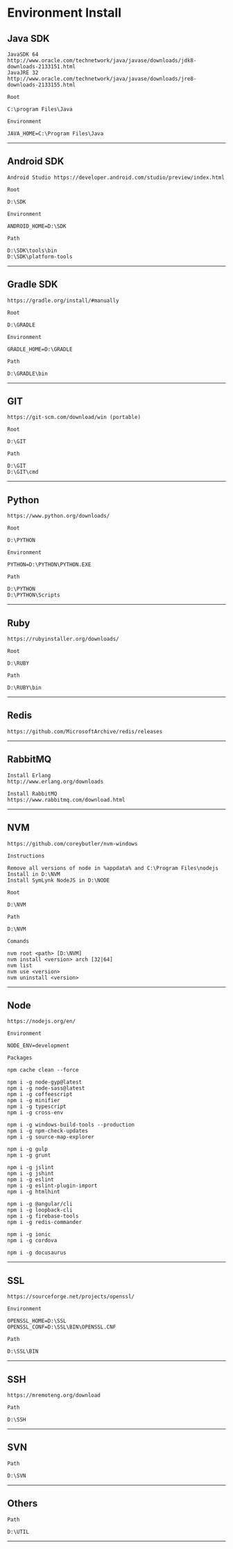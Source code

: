 # Environment Install

**Java SDK**
---

    JavaSDK 64 http://www.oracle.com/technetwork/java/javase/downloads/jdk8-downloads-2133151.html
    JavaJRE 32 http://www.oracle.com/technetwork/java/javase/downloads/jre8-downloads-2133155.html

    Root
    
    C:\program Files\Java

    Environment

    JAVA_HOME=C:\Program Files\Java

----
**Android SDK**
---

    Android Studio https://developer.android.com/studio/preview/index.html

    Root
    
    D:\SDK

    Environment

    ANDROID_HOME=D:\SDK

    Path

    D:\SDK\tools\bin
    D:\SDK\platform-tools

----
**Gradle SDK**
---

    https://gradle.org/install/#manually

    Root
    
    D:\GRADLE
    
    Environment
    
    GRADLE_HOME=D:\GRADLE
    
    Path
    
    D:\GRADLE\bin

----
**GIT**
---

    https://git-scm.com/download/win (portable)

    Root
    
    D:\GIT

    Path

    D:\GIT
    D:\GIT\cmd

----
**Python**
---

    https://www.python.org/downloads/
	
    Root
    
    D:\PYTHON

    Environment

    PYTHON=D:\PYTHON\PYTHON.EXE

    Path

    D:\PYTHON
    D:\PYTHON\Scripts
	
----
**Ruby**
---

    https://rubyinstaller.org/downloads/
	
    Root
    
    D:\RUBY

    Path

    D:\RUBY\bin
	
----
**Redis**
---

    https://github.com/MicrosoftArchive/redis/releases

----
**RabbitMQ**
---

    Install Erlang
    http://www.erlang.org/downloads
    
    Install RabbitMQ
    https://www.rabbitmq.com/download.html

----
**NVM**
---

    https://github.com/coreybutler/nvm-windows

    Instructions
    
    Remove all versions of node in %appdata% and C:\Program Files\nodejs
    Install in D:\NVM
    Install SymLynk NodeJS in D:\NODE

    Root
    
    D:\NVM
    
    Path

    D:\NVM
        
    Comands
    
    nvm root <path> [D:\NVM]
    nvm install <version> arch [32|64]
    nvm list
    nvm use <version>
    nvm uninstall <version>

----
**Node**
---

    https://nodejs.org/en/

    Environment

    NODE_ENV=development

    Packages

    npm cache clean --force
    
    npm i -g node-gyp@latest
    npm i -g node-sass@latest
    npm i -g coffeescript
    npm i -g minifier
    npm i -g typescript
    npm i -g cross-env

    npm i -g windows-build-tools --production
    npm i -g npm-check-updates
    npm i -g source-map-explorer
    
    npm i -g gulp
    npm i -g grunt
    
    npm i -g jslint
    npm i -g jshint
    npm i -g eslint
    npm i -g eslint-plugin-import
    npm i -g htmlhint
	
    npm i -g @angular/cli
    npm i -g loopback-cli
    npm i -g firebase-tools
    npm i -g redis-commander

    npm i -g ionic
    npm i -g cordova
    
    npm i -g docusaurus
    
----
**SSL**
---

    https://sourceforge.net/projects/openssl/

    Environment

    OPENSSL_HOME=D:\SSL
    OPENSSL_CONF=D:\SSL\BIN\OPENSSL.CNF

    Path

    D:\SSL\BIN

----
**SSH**
---

    https://mremoteng.org/download

    Path

    D:\SSH

----
**SVN**
---

    Path

    D:\SVN

----
**Others**
---

    Path

    D:\UTIL

----
